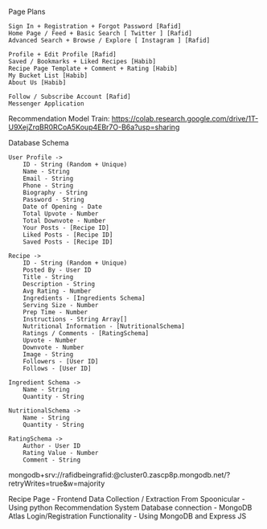 Page Plans

	Sign In + Registration + Forgot Password [Rafid]
	Home Page / Feed + Basic Search [ Twitter ] [Rafid]
	Advanced Search + Browse / Explore [ Instagram ] [Rafid]
		
	Profile + Edit Profile [Rafid]
	Saved / Bookmarks + Liked Recipes [Habib]
	Recipe Page Template + Comment + Rating [Habib]
	My Bucket List [Habib]
	About Us [Habib]

	Follow / Subscribe Account [Rafid]
	Messenger Application

Recommendation Model Train: https://colab.research.google.com/drive/1T-U9XejZrqBR0RCoA5Koup4EBr7O-B6a?usp=sharing


Database Schema

	User Profile ->
		ID - String (Random + Unique)
		Name - String
		Email - String
		Phone - String
		Biography - String
		Password - String
		Date of Opening - Date
		Total Upvote - Number
		Total Downvote - Number
		Your Posts - [Recipe ID]
		Liked Posts - [Recipe ID]
		Saved Posts - [Recipe ID]
	
	Recipe ->
		ID - String (Random + Unique)
		Posted By - User ID
		Title - String
		Description - String
		Avg Rating - Number
		Ingredients - [Ingredients Schema]
		Serving Size - Number
		Prep Time - Number
		Instructions - String Array[]
		Nutritional Information - [NutritionalSchema]
  		Ratings / Comments - [RatingSchema]
		Upvote - Number
		Downvote - Number
		Image - String
		Followers - [User ID]
		Follows - [User ID]

	Ingredient Schema ->
		Name - String
		Quantity - String

	NutritionalSchema ->
		Name - String
		Quantity - String

	RatingSchema ->
		Author - User ID
  		Rating Value - Number
		Comment - String


mongodb+srv://rafidbeingrafid:<password>@cluster0.zascp8p.mongodb.net/?retryWrites=true&w=majority

Recipe Page - Frontend
Data Collection / Extraction From Spoonicular - Using python
Recommendation System
Database connection - MongoDB Atlas
Login/Registration Functionality - Using MongoDB and Express JS